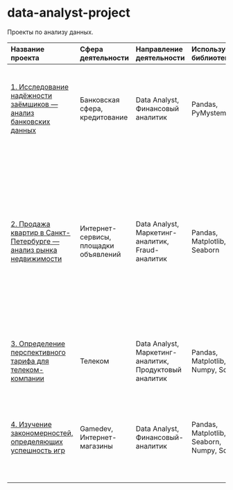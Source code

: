 # data-analyst-project
Проекты по анализу данных.

| Название проекта | Сфера деятельности | Направление деятельности | Используемые библиотеки | Описание | 
| :-------------------- | :-------------------- | :-------------------- | :-------------------- | :-------------------- |
|[1. Исследование надёжности заёмщиков — анализ банковских данных](credit_scoring/credit_scoring.ipynb)| Банковская сфера, кредитование | Data Analyst, Финансовый аналитик | Pandas, PyMystem3 | На основе статистики о платёжеспособности клиентов исследовать влияет ли семейное положение и количество детей клиента на факт возврата кредита в срок. |
|[2. Продажа квартир в Санкт-Петербурге — анализ рынка недвижимости](sale_of_apartments/sale_of_apartments.ipynb)| Интернет-сервисы, площадки объявлений | Data Analyst, Маркетинг-аналитик, Fraud-аналитик | Pandas, Matplotlib, Seaborn | На основе данных сервиса Яндекс.Недвижимость определена рыночная стоимость объектов недвижимости разного типа, типичные параметры квартир, в зависимости от удаленности от центра. Проведена предобработка данных. Добавлены новые данные. Построены гистограммы, боксплоты, диаграммы рассеивания. |
|[3. Определение перспективного тарифа для телеком-компании](telecom/telecom.ipynb)| Телеком | Data Analyst, Маркетинг-аналитик, Продуктовый аналитик | Pandas, Matplotlib, Numpy, Scipy | На основе данных клиентов оператора сотовой связи проанализировать поведение клиентов и поиск оптимального тарифа. |
|[4. Изучение закономерностей, определяющих успешность игр](games/games.ipynb)| Gamedev, Интернет-магазины | Data Analyst, Финансовый-аналитик | Pandas, Matplotlib, Seaborn, Numpy, Scipy | На основе статистики о платёжеспособности клиентов исследовать влияет ли семейное положение и количество детей клиента на факт возврата кредита в срок. |
